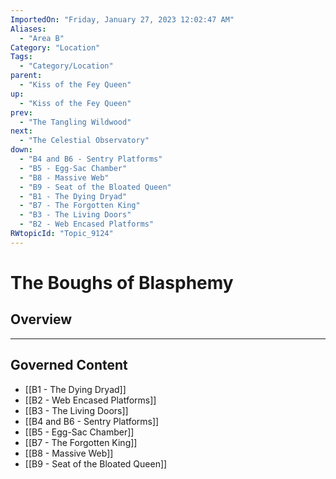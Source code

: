 ```yaml
---
ImportedOn: "Friday, January 27, 2023 12:02:47 AM"
Aliases:
  - "Area B"
Category: "Location"
Tags:
  - "Category/Location"
parent:
  - "Kiss of the Fey Queen"
up:
  - "Kiss of the Fey Queen"
prev:
  - "The Tangling Wildwood"
next:
  - "The Celestial Observatory"
down:
  - "B4 and B6 - Sentry Platforms"
  - "B5 - Egg-Sac Chamber"
  - "B8 - Massive Web"
  - "B9 - Seat of the Bloated Queen"
  - "B1 - The Dying Dryad"
  - "B7 - The Forgotten King"
  - "B3 - The Living Doors"
  - "B2 - Web Encased Platforms"
RWtopicId: "Topic_9124"
---
```

# The Boughs of Blasphemy
## Overview
---
## Governed Content
- [[B1 - The Dying Dryad]]
- [[B2 - Web Encased Platforms]]
- [[B3 - The Living Doors]]
- [[B4 and B6 - Sentry Platforms]]
- [[B5 - Egg-Sac Chamber]]
- [[B7 - The Forgotten King]]
- [[B8 - Massive Web]]
- [[B9 - Seat of the Bloated Queen]]

